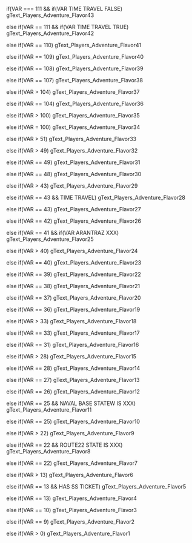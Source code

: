 if(VAR === 111 && if(VAR TIME TRAVEL FALSE)
	gText_Players_Adventure_Flavor43

else if(VAR == 111 && if(VAR TIME TRAVEL TRUE)
	gText_Players_Adventure_Flavor42

else if(VAR == 110)
	gText_Players_Adventure_Flavor41

else if(VAR == 109)
	gText_Players_Adventure_Flavor40

else if(VAR == 108)
	gText_Players_Adventure_Flavor39

else if(VAR == 107)
	gText_Players_Adventure_Flavor38

else if(VAR > 104)
	gText_Players_Adventure_Flavor37

else if(VAR == 104)
	gText_Players_Adventure_Flavor36

else if(VAR > 100)
	gText_Players_Adventure_Flavor35

else if(VAR = 100)
	gText_Players_Adventure_Flavor34

else if(VAR > 51)
	gText_Players_Adventure_Flavor33

else if(VAR > 49)
	gText_Players_Adventure_Flavor32

else if(VAR == 49)
	gText_Players_Adventure_Flavor31

else if(VAR == 48)
	gText_Players_Adventure_Flavor30

else if(VAR > 43)
	gText_Players_Adventure_Flavor29

else if(VAR == 43 && TIME TRAVEL)
	gText_Players_Adventure_Flavor28

else if(VAR == 43)
	gText_Players_Adventure_Flavor27

else if(VAR == 42)
	gText_Players_Adventure_Flavor26

else if(VAR == 41 && if(VAR ARANTRAZ XXX)
	gText_Players_Adventure_Flavor25

else if(VAR > 40)
	gText_Players_Adventure_Flavor24

else if(VAR == 40)
	gText_Players_Adventure_Flavor23

else if(VAR == 39)
	gText_Players_Adventure_Flavor22

else if(VAR == 38)
	gText_Players_Adventure_Flavor21

else if(VAR == 37)
	gText_Players_Adventure_Flavor20

else if(VAR == 36)
	gText_Players_Adventure_Flavor19

else if(VAR > 33)
	gText_Players_Adventure_Flavor18

else if(VAR == 33)
	gText_Players_Adventure_Flavor17

else if(VAR == 31)
	gText_Players_Adventure_Flavor16

else if(VAR > 28)
	gText_Players_Adventure_Flavor15

else if(VAR == 28)
	gText_Players_Adventure_Flavor14

else if(VAR == 27)
	gText_Players_Adventure_Flavor13

else if(VAR == 26)
	gText_Players_Adventure_Flavor12

else if(VAR == 25 && NAVAL BASE STATEW IS XXX)
	gText_Players_Adventure_Flavor11

else if(VAR == 25)
	gText_Players_Adventure_Flavor10

else if(VAR > 22)
	gText_Players_Adventure_Flavor9

else if(VAR == 22 && ROUTE22 STATE IS XXX)
	gText_Players_Adventure_Flavor8

else if(VAR == 22)
	gText_Players_Adventure_Flavor7

else if(VAR > 13)
	gText_Players_Adventure_Flavor6

else if(VAR == 13 && HAS SS TICKET)
	gText_Players_Adventure_Flavor5

else if(VAR == 13)
	gText_Players_Adventure_Flavor4

else if(VAR == 10)
	gText_Players_Adventure_Flavor3

else if(VAR == 9)
	gText_Players_Adventure_Flavor2

else if(VAR > 0)
	gText_Players_Adventure_Flavor1

